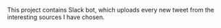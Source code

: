 This project contains Slack bot, which uploads every new tweet from the interesting sources I have chosen.